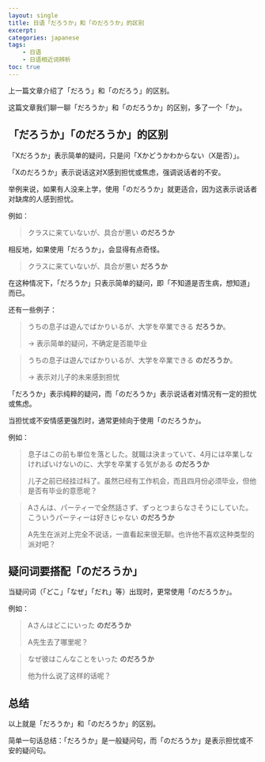 ```yaml
---
layout: single
title: 日语「だろうか」和「のだろうか」的区别
excerpt: 
categories: japanese
tags:
    - 日语
    - 日语相近词辨析
toc: true
---
```


上一篇文章介绍了「だろう」和「のだろう」的区别。

这篇文章我们聊一聊「だろうか」和「のだろうか」的区别，多了一个「か」。

## 「だろうか」「のだろうか」的区别

「Xだろうか」表示简单的疑问，只是问「Xかどうかわからない（X是否）」。

「Xのだろうか」表示说话这对X感到担忧或焦虑，强调说话者的不安。

举例来说，如果有人没来上学，使用「のだろうか」就更适合，因为这表示说话者对缺席的人感到担忧。

例如：

> クラスに来ていないが、具合が悪い **のだろうか**

相反地，如果使用「だろうか」，会显得有点奇怪。

> クラスに来ていないが、具合が悪い **だろうか**

在这种情况下，「だろうか」只表示简单的疑问，即「不知道是否生病，想知道」而已。

还有一些例子：

> うちの息子は遊んでばかりいるが、大学を卒業できる **だろうか**。
>
> → 表示简单的疑问，不确定是否能毕业

> うちの息子は遊んでばかりいるが、大学を卒業できる **のだろうか**。
>
> → 表示对儿子的未来感到担忧

「だろうか」表示纯粹的疑问，而「のだろうか」表示说话者对情况有一定的担忧或焦虑。

当担忧或不安情感更强烈时，通常更倾向于使用「のだろうか」。

例如：

> 息子はこの前も単位を落とした。就職は決まっていて、4月には卒業しなければいけないのに、大学を卒業する気がある **のだろうか**
>
> 儿子之前已经挂过科了。虽然已经有工作机会，而且四月份必须毕业，但他是否有毕业的意愿呢？

> Aさんは、パーティーで全然話さず、ずっとつまらなさそうにしていた。こういうパーティーは好きじゃない **のだろうか**
>
> A先生在派对上完全不说话，一直看起来很无聊。也许他不喜欢这种类型的派对吧？

## 疑问词要搭配「のだろうか」

当疑问词（「どこ」「なぜ」「だれ」等）出现时，更常使用「のだろうか」。

例如：

> Aさんはどこにいった **のだろうか**
>
> A先生去了哪里呢？

> なぜ彼はこんなことをいった **のだろうか**
>
> 他为什么说了这样的话呢？

## 总结

以上就是「だろうか」和「のだろうか」的区别。

简单一句话总结：「だろうか」是一般疑问句，而「のだろうか」是表示担忧或不安的疑问句。
